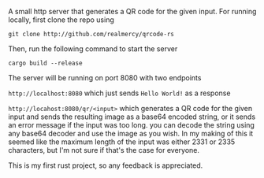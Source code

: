 A small http server that generates a QR code for the given input.
For running locally, first clone the repo using
```shell
git clone http://github.com/realmercy/qrcode-rs
```
Then, run the following command to start the server
```shell
cargo build --release
```
The server will be running on port 8080 with two endpoints

`http://localhost:8080` which just sends `Hello World!` as a response

`http://locahost:8080/qr/<input>` which generates a QR code for the given input and sends the resulting image as a base64 encoded string, or it sends an error message if the input was too long.
you can decode the string using any base64 decoder and use the image as you wish.
In my making of this it seemed like the maximum length of the input was either 2331 or 2335 characters, but I'm not sure if that's the case for everyone.

This is my first rust project, so any feedback is appreciated.